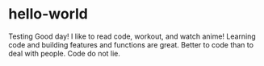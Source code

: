 # hello-world
Testing
Good day!
I like to read code, workout, and watch anime!
Learning code and building features and functions are great. Better to code than to deal with people. Code do not lie.
